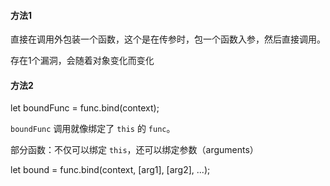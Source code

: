 #### 方法1
直接在调用外包装一个函数，这个是在传参时，包一个函数入参，然后直接调用。

存在1个漏洞，会随着对象变化而变化

#### 方法2
let boundFunc = func.bind(context);

`boundFunc` 调用就像绑定了 `this` 的 `func`。

部分函数：不仅可以绑定 `this`，还可以绑定参数（arguments）

let bound = func.bind(context, [arg1], [arg2], ...);